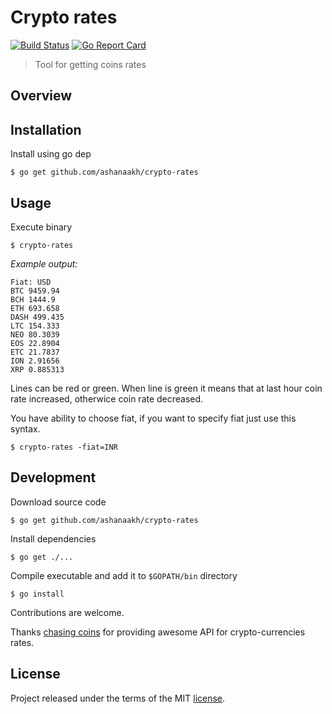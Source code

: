 [travis]: https://travis-ci.org/ashanaakh/crypto-rates
[goreport]: https://goreportcard.com/report/github.com/ashanaakh/crypto-rates
[license]: ./LICENSE

# Crypto rates
[![Build Status](https://travis-ci.org/ashanaakh/crypto-rates.svg?branch=master)][travis]
[![Go Report Card](https://goreportcard.com/badge/github.com/ashanaakh/cryptio-api)][goreport]

> Tool for getting coins rates

## Overview
## Installation
Install using go dep

```
$ go get github.com/ashanaakh/crypto-rates
```

## Usage
Execute binary

```
$ crypto-rates
```

*Example output:*

```
Fiat: USD
BTC 9459.94
BCH 1444.9
ETH 693.658
DASH 499.435
LTC 154.333
NEO 80.3039
EOS 22.8904
ETC 21.7837
ION 2.91656
XRP 0.885313
```

Lines can be red or green.
When line is green it means that at last hour
coin rate increased, otherwice coin rate decreased.

You have ability to choose fiat, if you want to specify fiat just use this syntax.

```
$ crypto-rates -fiat=INR
```

## Development
Download source code

```
$ go get github.com/ashanaakh/crypto-rates
```

Install dependencies

```
$ go get ./...
```

Compile executable and add it to `$GOPATH/bin` directory

```
$ go install
```

Contributions are welcome.

Thanks [chasing coins](https://chasing-coins.com) for providing awesome API for crypto-currencies rates.

## License
Project released under the terms of the MIT [license][license].
